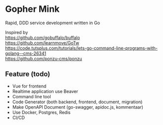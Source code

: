 # Gopher Mink
Rapid, DDD service development written in Go

Inspired by  
https://github.com/gobuffalo/buffalo  
https://github.com/learnmove/GoTw
https://code.tutsplus.com/tutorials/lets-go-command-line-programs-with-golang--cms-26341  
https://github.com/ponzu-cms/ponzu

## Feature (todo)
- Vue for frontend
- Realtime application use Beaver
- Command line tool
- Code Generator (both backend, frontend, document, migration)
- Make OpenAPI Document (go-swagger, apidoc.js, kommentaar)
- Use Docker, Postgres, Redis
- CI/CD
